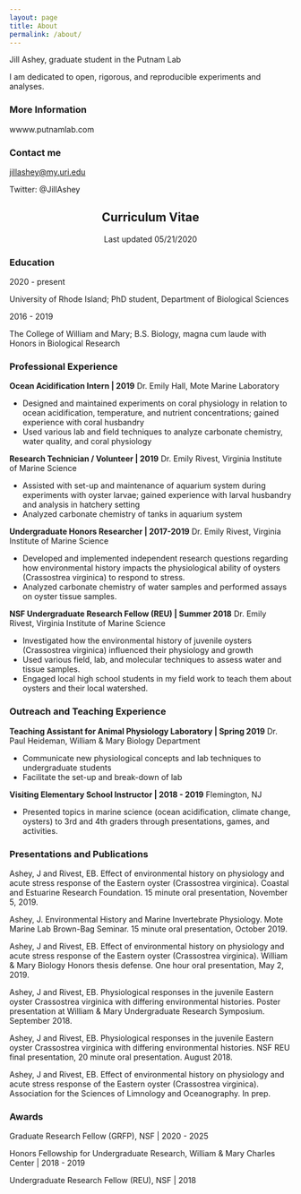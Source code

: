 ```yaml
---
layout: page
title: About
permalink: /about/
---
```

Jill Ashey, graduate student in the Putnam Lab

I am dedicated to open, rigorous, and reproducible experiments and analyses.

### More Information

wwww.putnamlab.com

### Contact me

jillashey@my.uri.edu

Twitter: @JillAshey


## <center>Curriculum Vitae</center>
<center>Last updated 05/21/2020</center>


### Education
2020 - present

University of Rhode Island; PhD student, Department of Biological Sciences 


2016 - 2019

The College of William and Mary; B.S. Biology, magna cum laude with Honors in Biological Research

### Professional Experience

**Ocean Acidification Intern | 2019**
Dr. Emily Hall, Mote Marine Laboratory
- Designed and maintained experiments on coral physiology in relation to ocean acidification, temperature, and nutrient concentrations; gained experience with coral husbandry
- Used various lab and field techniques to analyze carbonate chemistry, water quality, and coral physiology

**Research Technician / Volunteer | 2019**
Dr. Emily Rivest, Virginia Institute of Marine Science
- Assisted with set-up and maintenance of aquarium system during experiments with oyster larvae; gained experience with larval husbandry and analysis in hatchery setting
- Analyzed carbonate chemistry of tanks in aquarium system

**Undergraduate Honors Researcher | 2017-2019**
Dr. Emily Rivest, Virginia Institute of Marine Science
- Developed and implemented independent research questions regarding how
environmental history impacts the physiological ability of oysters (Crassostrea virginica) to respond to stress.
- Analyzed carbonate chemistry of water samples and performed assays on oyster tissue samples.

**NSF Undergraduate Research Fellow (REU) | Summer 2018**
Dr. Emily Rivest, Virginia Institute of Marine Science
- Investigated how the environmental history of juvenile oysters (Crassostrea virginica) influenced their physiology and growth
- Used various field, lab, and molecular techniques to assess water and tissue samples.
- Engaged local high school students in my field work to teach them about oysters and their local watershed.


### Outreach and Teaching Experience

**Teaching Assistant for Animal Physiology Laboratory | Spring 2019**
Dr. Paul Heideman, William & Mary Biology Department
- Communicate new physiological concepts and lab techniques to undergraduate students
- Facilitate the set-up and break-down of lab

**Visiting Elementary School Instructor | 2018 - 2019**
Flemington, NJ
- Presented topics in marine science (ocean acidification, climate change, oysters) to 3rd and 4th graders through presentations, games, and activities.


### Presentations and Publications
Ashey, J and Rivest, EB. Effect of environmental history on physiology and acute stress response of the Eastern oyster (Crassostrea virginica). Coastal and Estuarine Research Foundation. 15 minute oral presentation, November 5, 2019.

Ashey, J. Environmental History and Marine Invertebrate Physiology. Mote Marine Lab Brown-Bag Seminar. 15 minute oral presentation, October 2019.

Ashey, J and Rivest, EB. Effect of environmental history on physiology and acute stress response of the Eastern oyster (Crassostrea virginica). William & Mary Biology Honors thesis defense. One hour oral presentation, May 2, 2019.

Ashey, J and Rivest, EB. Physiological responses in the juvenile Eastern oyster Crassostrea virginica with differing environmental histories. Poster presentation at William & Mary Undergraduate Research Symposium. September 2018.

Ashey, J and Rivest, EB. Physiological responses in the juvenile Eastern oyster Crassostrea virginica with differing environmental histories. NSF REU final presentation, 20 minute oral presentation. August 2018.

Ashey, J and Rivest, EB. Effect of environmental history on physiology and acute stress response of the Eastern oyster (Crassostrea virginica). Association for the Sciences of Limnology and Oceanography. In prep.


### Awards
Graduate Research Fellow (GRFP), NSF | 2020 - 2025

Honors Fellowship for Undergraduate Research, William & Mary Charles Center | 2018 - 2019

Undergraduate Research Fellow (REU), NSF | 2018 
